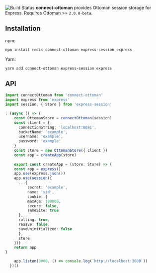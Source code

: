 
![Build Status](https://github.com/noiissyboy/connect-ottoman/workflows/build/badge.svg?branch=master)
**connect-ottoman** provides Ottoman session storage for Express. Requires Ottoman >= `2.0.0-beta`.

## Installation

npm:

```sh
npm install redis connect-ottoman express-session express
```

Yarn:

```sh
yarn add connect-ottoman express-session express
```

## API

```ts
import connectOttoman from 'connect-ottoman'
import express from 'express'
import session, { Store } from 'express-session'

; (async () => {
    const OttomanStore = connectOttoman(session)
    const client = {
      connectionString: 'localhost:8091',
      bucketName: 'example',
      username: 'example',
      password: 'example'
    }
    const store = new OttomanStore({ client })
    const app = createApp(store)
    
    export const createApp = (store: Store) => {
    const app = express()
    app.use(express.json())
    app.use(session({
      ...{
          secret: 'example',
          name: 'sid',
          cookie: {
          maxAge: 180000,
          secure: false,
          sameSite: true
      },
      rolling: true,
      resave: false,
      saveUninitialized: false
      },
      store
    }))
    return app
}

    app.listen(3000, () => console.log(`http://localhost:3000`))
  })()
```
